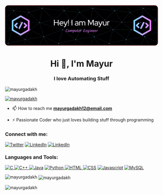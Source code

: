 ![Header](./headerimage.png)

<h1 align="center">Hi 👋, I'm Mayur</h1>
<h3 align="center">I love Automating Stuff</h3>

<p align="left"> <img src="https://komarev.com/ghpvc/?username=mayurgadakh&label=Profile%20views&color=e100ff&style=flat-square" alt="mayurgadakh" /> </p>

<p align="left"> <a href="https://github.com/ryo-ma/github-profile-trophy"><img src="https://github-profile-trophy.vercel.app/?username=mayurgadakh"&theme=onedark alt="mayurgadakh"/></a> </p>

- 📫 How to reach me **mayurgadakh12@email.com**

- ⚡ Passionate Coder who just loves building stuff through programming

<h3 align="left">Connect with me:</h3>
<p align="left">

<a href="https://twitter.com/mayur_s_g" target="blank"><img src="https://www.vectorlogo.zone/logos/twitter/twitter-tile.svg" alt="Twitter" height="40" width="40" /></a>  <a href="https://www.linkedin.com/in/mayurgadakh/" target="blank"><img src="https://www.vectorlogo.zone/logos/linkedin/linkedin-icon.svg" alt="LinkedIn" height="40" width="40" /></a>   <a href="https://www.instagram.com/im_mayur_02/" target="blank"><img src="https://www.vectorlogo.zone/logos/instagram/instagram-icon.svg" alt="LinkedIn" height="40" width="40" /></a>
</p>

<h3 align="left">Languages and Tools:</h3>
<p align="left">  <a href="https://en.wikipedia.org/wiki/C_(programming_language)" target="_blank"><img src="https://cdn.jsdelivr.net/gh/devicons/devicon/icons/c/c-original.svg" alt="C" width="40" height="40"/> </a>  <a href="https://isocpp.org/" target="_blank"><img src="https://cdn.jsdelivr.net/gh/devicons/devicon/icons/cplusplus/cplusplus-original.svg" alt="C++" width="40" height="40"/> </a>  <a href="https://www.java.com/en/" target="_blank"><img src="https://cdn.jsdelivr.net/gh/devicons/devicon/icons/java/java-original-wordmark.svg" alt="Java" width="40" height="40"/></a>  <a href="https://www.python.org/" target="_blank"><img src="https://cdn.jsdelivr.net/gh/devicons/devicon/icons/python/python-original-wordmark.svg" alt="Python" width="40" height="40"/> </a>  <a href="https://en.wikipedia.org/wiki/HTML" target="_blank"><img src="https://cdn.jsdelivr.net/gh/devicons/devicon/icons/html5/html5-original-wordmark.svg" alt="HTML" width="40" height="40"/> </a>  <a href="https://en.wikipedia.org/wiki/CSS" target="_blank"><img src="https://cdn.jsdelivr.net/gh/devicons/devicon/icons/css3/css3-original-wordmark.svg" alt="CSS" width="40" height="40"/></a>  <a href="https://en.wikipedia.org/wiki/JavaScript" target="_blank"><img src="https://cdn.jsdelivr.net/gh/devicons/devicon/icons/javascript/javascript-original.svg" alt="Javascript" width="40" height="40"/></a>  <a href="https://www.mysql.com/" target="_blank"><img src="https://cdn.jsdelivr.net/gh/devicons/devicon/icons/mysql/mysql-original-wordmark.svg" alt="MySQL" width="40" height="40"/></a> </p>

<p><img align="left" src="https://github-readme-stats.vercel.app/api/top-langs?username=mayurgadakh&show_icons=true&theme=dark&hide_border=true&locale=en&layout=compact" alt="mayurgadakh" /></p>

<p>&nbsp;<img align="center" src="https://github-readme-stats.vercel.app/api?username=mayurgadakh&show_icons=true&theme=dark&hide_border=true&locale=en" alt="mayurgadakh" /></p>

<p><img align="center" src="https://github-readme-streak-stats.herokuapp.com/?user=mayurgadakh&theme=dark" alt="mayurgadakh" /></p>
